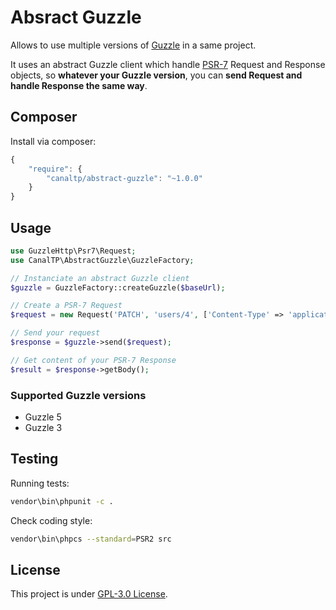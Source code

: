 Absract Guzzle
==============

Allows to use multiple versions of [Guzzle](https://github.com/guzzle/guzzle) in a same project.

It uses an abstract Guzzle client which handle [PSR-7](http://www.php-fig.org/psr/psr-7/) Request and Response objects,
so **whatever your Guzzle version**, you can **send Request and handle Response the same way**.


## Composer

Install via composer:

``` js
{
    "require": {
        "canaltp/abstract-guzzle": "~1.0.0"
    }
}
```


## Usage

``` php
use GuzzleHttp\Psr7\Request;
use CanalTP\AbstractGuzzle\GuzzleFactory;

// Instanciate an abstract Guzzle client
$guzzle = GuzzleFactory::createGuzzle($baseUrl);

// Create a PSR-7 Request
$request = new Request('PATCH', 'users/4', ['Content-Type' => 'application/json'], '{"username":"new_username"}');

// Send your request
$response = $guzzle->send($request);

// Get content of your PSR-7 Response
$result = $response->getBody();
```


### Supported Guzzle versions

 - Guzzle 5
 - Guzzle 3


## Testing

Running tests:

``` bash
vendor\bin\phpunit -c .
```

Check coding style:

``` bash
vendor\bin\phpcs --standard=PSR2 src
```


## License

This project is under [GPL-3.0 License](LICENSE).
